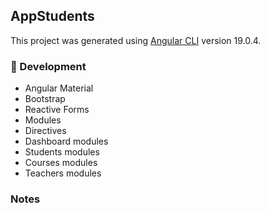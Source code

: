 ## AppStudents

This project was generated using [Angular CLI](https://github.com/angular/angular-cli) version 19.0.4.

### 📁 Development

- Angular Material
- Bootstrap
- Reactive Forms
- Modules
- Directives
- Dashboard modules
- Students modules
- Courses modules
- Teachers modules

### Notes
